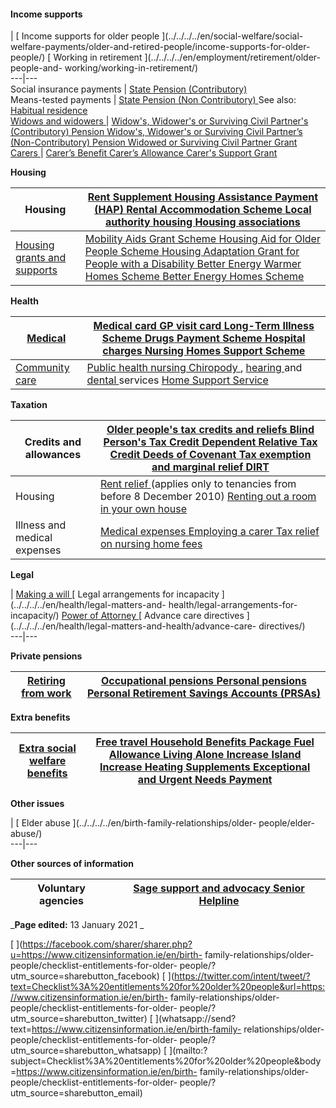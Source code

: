 ####  Income supports

|  [ Income supports for older people ](../../../../en/social-welfare/social-
welfare-payments/older-and-retired-people/income-supports-for-older-people/) [
Working in retirement ](../../../../en/employment/retirement/older-people-and-
working/working-in-retirement/)  
---|---  
Social insurance payments  |  [ State Pension (Contributory) ](../../../../en/social-welfare/social-welfare-payments/older-and-retired-people/state-pension-contributory/)  
Means-tested payments  |  [ State Pension (Non Contributory) ](../../../../en/social-welfare/social-welfare-payments/older-and-retired-people/state-pension-non-contributory/) See also: [ Habitual residence ](../../../../en/social-welfare/irish-social-welfare-system/social-assistance-payments/residency-requirements-for-social-assistance-in-ireland/)  
[ Widows and widowers ](../../../../en/social-welfare/social-welfare-payments/death-related-benefits/benefits-and-entitlements-following-a-death/) |  [ Widow's, Widower's or Surviving Civil Partner's (Contributory) Pension ](../../../../en/social-welfare/social-welfare-payments/death-related-benefits/widows-contrib-pension/) [ Widow's, Widower's or Surviving Civil Partner’s (Non-Contributory) Pension ](../../../../en/social-welfare/social-welfare-payments/death-related-benefits/widows-non-contrib-pen/) [ Widowed or Surviving Civil Partner Grant ](../../../../en/social-welfare/social-welfare-payments/death-related-benefits/widowed-persons-bereavement-grant/)  
[ Carers ](../../../../en/social-welfare/social-welfare-payments/carers/payments-to-carers/) |  [ Carer’s Benefit ](../../../../en/social-welfare/social-welfare-payments/carers/carers-benefit/) [ Carer’s Allowance ](../../../../en/social-welfare/social-welfare-payments/carers/carers-allowance/) [ Carer's Support Grant ](../../../../en/social-welfare/social-welfare-payments/carers/respite-care-grant/)  
  
**Housing**

Housing  |  [ Rent Supplement ](../../../../en/social-welfare/social-welfare-payments/supplementary-welfare-schemes/rent-supplement/) [ Housing Assistance Payment (HAP) ](../../../../en/housing/renting-a-home/housing-assistance-payment/) [ Rental Accommodation Scheme ](../../../../en/housing/local-authority-and-social-housing/rental-accommodation-scheme/) [ Local authority housing ](../../../../en/housing/local-authority-and-social-housing/applying-for-local-authority-housing/) [ Housing associations ](../../../../en/housing/local-authority-and-social-housing/housing-associations/)  
---|---  
[ Housing grants and supports ](../../../../en/housing/housing-grants-and-schemes/older-people-housing/) |  [ Mobility Aids Grant Scheme ](../../../../en/housing/housing-grants-and-schemes/mobility-aids-grant-scheme/) [ Housing Aid for Older People Scheme ](../../../../en/housing/housing-grants-and-schemes/housing-aid-for-older-persons-scheme/) [ Housing Adaptation Grant for People with a Disability ](../../../../en/housing/housing-grants-and-schemes/housing-adaptation-grant-for-people-with-disability/) [ Better Energy Warmer Homes Scheme ](../../../../en/housing/housing-grants-and-schemes/warmer-homes-scheme/) [ Better Energy Homes Scheme ](../../../../en/housing/housing-grants-and-schemes/home-energy-saving-scheme/)  
  
**Health**

[ Medical ](../../../../en/health/health-system/entitlement-to-public-health-services/) |  [ Medical card ](../../../../en/health/medical-cards-and-gp-visit-cards/medical-card/) [ GP visit card ](../../../../en/health/medical-cards-and-gp-visit-cards/gp-visit-cards/) [ Long-Term Illness Scheme ](../../../../en/health/drugs-and-medicines/long-term-illness-scheme/) [ Drugs Payment Scheme ](../../../../en/health/drugs-and-medicines/drugs-payment-scheme/) [ Hospital charges ](../../../../en/health/health-services/gp-and-hospital-services/hospital-charges/) [ Nursing Homes Support Scheme ](../../../../en/health/health-services/health-services-for-older-people/nursing-homes-support-scheme-1/)  
---|---  
[ Community care ](../../../../en/health/health-services/care-in-your-community/community-care-services/) |  [ Public health nursing ](../../../../en/health/health-services/care-in-your-community/public-health-nurses/) [ Chiropody ](../../../../en/health/health-services/care-in-your-community/chiropody-services/) , [ hearing ](../../../../en/health/health-services/dental-aural-and-optical-services/aural-services/) and [ dental ](../../../../en/health/health-services/dental-aural-and-optical-services/dental-services/) services  [ Home Support Service ](../../../../en/health/health-services/health-services-for-older-people/home-support-service/)  
  
**Taxation**

Credits and allowances  |  [ Older people's tax credits and reliefs ](../../../../en/money-and-tax/tax/income-tax-credits-and-reliefs/older-peoples-tax-credits-and-reliefs/) [ Blind Person's Tax Credit ](../../../../en/money-and-tax/tax/tax-credits-and-reliefs-for-people-with-disabilities/tax-reliefs-for-people-with-a-visual-impairment/) [ Dependent Relative Tax Credit ](../../../../en/money-and-tax/tax/tax-credits-and-reliefs-for-people-with-disabilities/dependent-relative-tax-credit/) [ Deeds of Covenant ](../../../../en/money-and-tax/tax/income-tax-credits-and-reliefs/deeds-of-covenant/) [ Tax exemption and marginal relief ](../../../../en/money-and-tax/tax/income-tax-credits-and-reliefs/older-peoples-tax-credits-and-reliefs/) [ DIRT ](../../../../en/money-and-tax/tax/tax-on-savings-and-investments/deposit-interest-retention-tax/)  
---|---  
Housing  |  [ Rent relief ](../../../../en/money-and-tax/tax/income-tax-credits-and-reliefs/housing-tax-credits-and-reliefs/) (applies only to tenancies from before 8 December 2010)  [ Renting out a room in your own house ](../../../../en/housing/owning-a-home/home-owners/rent-a-room-scheme/)  
Illness and medical expenses  |  [ Medical expenses ](../../../../en/money-and-tax/tax/income-tax-credits-and-reliefs/taxation-and-medical-expenses/) [ Employing a carer ](../../../../en/money-and-tax/tax/tax-credits-and-reliefs-for-people-with-disabilities/tax-relief-for-employing-a-home-carer/) [ Tax relief on nursing home fees ](../../../../en/health/health-services/health-services-for-older-people/tax-relief-on-nursing-home-fees-and-for-dependent-relatives/)  
  
**Legal**

|  [ Making a will ](../../../../en/death/before-a-death/making-a-will/) [
Legal arrangements for incapacity ](../../../../en/health/legal-matters-and-
health/legal-arrangements-for-incapacity/) [ Power of Attorney
](../../../../en/death/before-a-death/power-of-attorney/) [ Advance care
directives ](../../../../en/health/legal-matters-and-health/advance-care-
directives/)  
---|---  
  
**Private pensions**

[ Retiring from work ](../../../../en/employment/retirement/retiring-from-work-in-ireland/) |  [ Occupational pensions ](../../../../en/money-and-tax/personal-finance/pensions/occupational-pensions/) [ Personal pensions ](../../../../en/money-and-tax/personal-finance/pensions/personal-pensions/) [ Personal Retirement Savings Accounts (PRSAs) ](../../../../en/money-and-tax/personal-finance/pensions/personal-retirement-savings-accounts/)  
---|---  
  
**Extra benefits**

[ Extra social welfare benefits ](../../../../en/social-welfare/social-welfare-payments/extra-social-welfare-benefits/additional-social-welfare-benefits/) |  [ Free travel ](../../../../en/social-welfare/social-welfare-payments/extra-social-welfare-benefits/free-travel/) [ Household Benefits Package ](../../../../en/social-welfare/social-welfare-payments/extra-social-welfare-benefits/household-benefits-package/) [ Fuel Allowance ](../../../../en/social-welfare/social-welfare-payments/extra-social-welfare-benefits/fuel-allowance/) [ Living Alone Increase ](../../../../en/social-welfare/social-welfare-payments/extra-social-welfare-benefits/living-alone-allowance/) [ Island Increase ](../../../../en/social-welfare/social-welfare-payments/extra-social-welfare-benefits/island-allowance/) [ Heating Supplements ](../../../../en/social-welfare/social-welfare-payments/supplementary-welfare-schemes/diet-and-heating-supplements/) [ Exceptional and Urgent Needs Payment ](../../../../en/social-welfare/social-welfare-payments/supplementary-welfare-schemes/additional-needs-payment/)  
---|---  
  
**Other issues**

|  [ Elder abuse ](../../../../en/birth-family-relationships/older-
people/elder-abuse/)  
---|---  
  
**Other sources of information**

Voluntary agencies  |  [ Sage support and advocacy ](//www.sageadvocacy.ie) [ Senior Helpline ](http://www.thirdageireland.ie/senior-helpline)  
---|---  
  
_**Page edited:** 13 January 2021 _

[
](https://facebook.com/sharer/sharer.php?u=https://www.citizensinformation.ie/en/birth-
family-relationships/older-people/checklist-entitlements-for-older-
people/?utm_source=sharebutton_facebook) [
](https://twitter.com/intent/tweet/?text=Checklist%3A%20entitlements%20for%20older%20people&url=https://www.citizensinformation.ie/en/birth-
family-relationships/older-people/checklist-entitlements-for-older-
people/?utm_source=sharebutton_twitter) [
](whatsapp://send?text=https://www.citizensinformation.ie/en/birth-family-
relationships/older-people/checklist-entitlements-for-older-
people/?utm_source=sharebutton_whatsapp) [
](mailto:?subject=Checklist%3A%20entitlements%20for%20older%20people&body=https://www.citizensinformation.ie/en/birth-
family-relationships/older-people/checklist-entitlements-for-older-
people/?utm_source=sharebutton_email) [ ](javascript:void\(0\))
